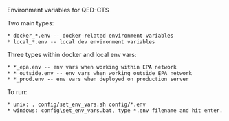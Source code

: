 Environment variables for QED-CTS

Two main types:

	* docker_*.env -- docker-related environment variables
	* local_*.env -- local dev environment variables

Three types within docker and local env vars:

	* *_epa.env -- env vars when working within EPA network
	* *_outside.env -- env vars when working outside EPA network
	* *_prod.env -- env vars when deployed on production server

To run:

	* unix: . config/set_env_vars.sh config/*.env
	* windows: config\set_env_vars.bat, type *.env filename and hit enter.